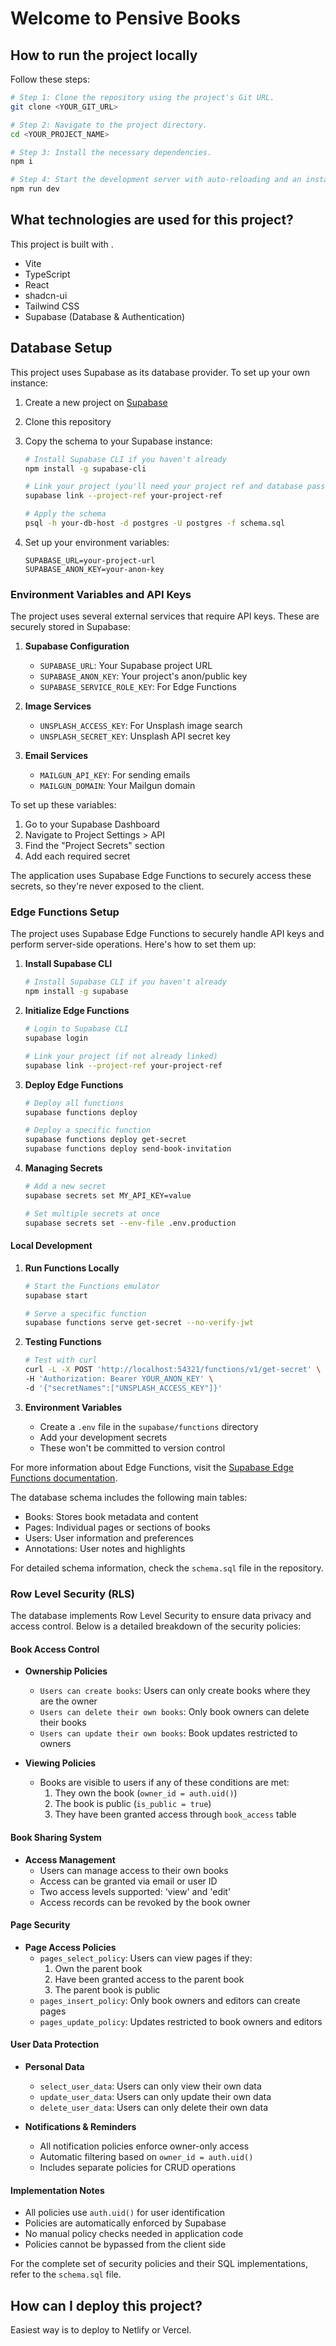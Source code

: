 # Welcome to Pensive Books
## How to run the project locally
Follow these steps:

```sh
# Step 1: Clone the repository using the project's Git URL.
git clone <YOUR_GIT_URL>

# Step 2: Navigate to the project directory.
cd <YOUR_PROJECT_NAME>

# Step 3: Install the necessary dependencies.
npm i

# Step 4: Start the development server with auto-reloading and an instant preview.
npm run dev
```


## What technologies are used for this project?

This project is built with .

- Vite
- TypeScript
- React
- shadcn-ui
- Tailwind CSS
- Supabase (Database & Authentication)

## Database Setup

This project uses Supabase as its database provider. To set up your own instance:

1. Create a new project on [Supabase](https://supabase.com)
2. Clone this repository
3. Copy the schema to your Supabase instance:
   ```bash
   # Install Supabase CLI if you haven't already
   npm install -g supabase-cli

   # Link your project (you'll need your project ref and database password)
   supabase link --project-ref your-project-ref

   # Apply the schema
   psql -h your-db-host -d postgres -U postgres -f schema.sql
   ```

4. Set up your environment variables:
   ```
   SUPABASE_URL=your-project-url
   SUPABASE_ANON_KEY=your-anon-key
   ```

### Environment Variables and API Keys

The project uses several external services that require API keys. These are securely stored in Supabase:

1. **Supabase Configuration**
   - `SUPABASE_URL`: Your Supabase project URL
   - `SUPABASE_ANON_KEY`: Your project's anon/public key
   - `SUPABASE_SERVICE_ROLE_KEY`: For Edge Functions

2. **Image Services**
   - `UNSPLASH_ACCESS_KEY`: For Unsplash image search
   - `UNSPLASH_SECRET_KEY`: Unsplash API secret key

3. **Email Services**
   - `MAILGUN_API_KEY`: For sending emails
   - `MAILGUN_DOMAIN`: Your Mailgun domain

To set up these variables:
1. Go to your Supabase Dashboard
2. Navigate to Project Settings > API
3. Find the "Project Secrets" section
4. Add each required secret

The application uses Supabase Edge Functions to securely access these secrets, so they're never exposed to the client.

### Edge Functions Setup

The project uses Supabase Edge Functions to securely handle API keys and perform server-side operations. Here's how to set them up:

1. **Install Supabase CLI**
   ```bash
   # Install Supabase CLI if you haven't already
   npm install -g supabase
   ```

2. **Initialize Edge Functions**
   ```bash
   # Login to Supabase CLI
   supabase login

   # Link your project (if not already linked)
   supabase link --project-ref your-project-ref
   ```

3. **Deploy Edge Functions**
   ```bash
   # Deploy all functions
   supabase functions deploy

   # Deploy a specific function
   supabase functions deploy get-secret
   supabase functions deploy send-book-invitation
   ```

4. **Managing Secrets**
   ```bash
   # Add a new secret
   supabase secrets set MY_API_KEY=value

   # Set multiple secrets at once
   supabase secrets set --env-file .env.production
   ```



#### Local Development

1. **Run Functions Locally**
   ```bash
   # Start the Functions emulator
   supabase start
   
   # Serve a specific function
   supabase functions serve get-secret --no-verify-jwt
   ```

2. **Testing Functions**
   ```bash
   # Test with curl
   curl -L -X POST 'http://localhost:54321/functions/v1/get-secret' \
   -H 'Authorization: Bearer YOUR_ANON_KEY' \
   -d '{"secretNames":["UNSPLASH_ACCESS_KEY"]}'
   ```

3. **Environment Variables**
   - Create a `.env` file in the `supabase/functions` directory
   - Add your development secrets
   - These won't be committed to version control

For more information about Edge Functions, visit the [Supabase Edge Functions documentation](https://supabase.com/docs/guides/functions).

The database schema includes the following main tables:
- Books: Stores book metadata and content
- Pages: Individual pages or sections of books
- Users: User information and preferences
- Annotations: User notes and highlights

For detailed schema information, check the `schema.sql` file in the repository.

### Row Level Security (RLS)

The database implements Row Level Security to ensure data privacy and access control. Below is a detailed breakdown of the security policies:

#### Book Access Control
- **Ownership Policies**
  - `Users can create books`: Users can only create books where they are the owner
  - `Users can delete their own books`: Only book owners can delete their books
  - `Users can update their own books`: Book updates restricted to owners

- **Viewing Policies**
  - Books are visible to users if any of these conditions are met:
    1. They own the book (`owner_id = auth.uid()`)
    2. The book is public (`is_public = true`)
    3. They have been granted access through `book_access` table

#### Book Sharing System
- **Access Management**
  - Users can manage access to their own books
  - Access can be granted via email or user ID
  - Two access levels supported: 'view' and 'edit'
  - Access records can be revoked by the book owner

#### Page Security
- **Page Access Policies**
  - `pages_select_policy`: Users can view pages if they:
    1. Own the parent book
    2. Have been granted access to the parent book
    3. The parent book is public
  - `pages_insert_policy`: Only book owners and editors can create pages
  - `pages_update_policy`: Updates restricted to book owners and editors

#### User Data Protection
- **Personal Data**
  - `select_user_data`: Users can only view their own data
  - `update_user_data`: Users can only update their own data
  - `delete_user_data`: Users can only delete their own data

- **Notifications & Reminders**
  - All notification policies enforce owner-only access
  - Automatic filtering based on `owner_id = auth.uid()`
  - Includes separate policies for CRUD operations

#### Implementation Notes
- All policies use `auth.uid()` for user identification
- Policies are automatically enforced by Supabase
- No manual policy checks needed in application code
- Policies cannot be bypassed from the client side

For the complete set of security policies and their SQL implementations, refer to the `schema.sql` file.

## How can I deploy this project?
Easiest way is to deploy to Netlify or Vercel.

